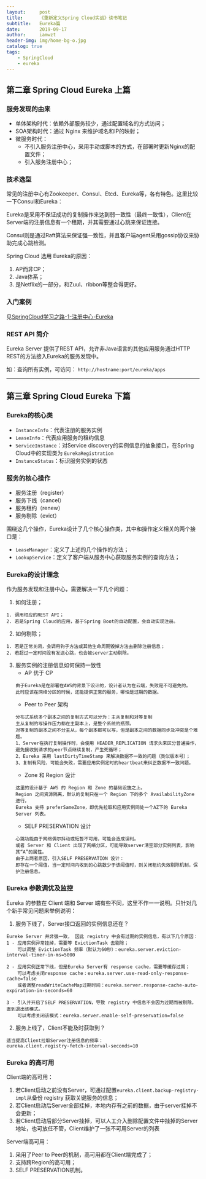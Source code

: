 ```yaml
---
layout:     post
title:      《重新定义Spring Cloud实战》读书笔记
subtitle:   Eureka篇
date:       2019-09-17
author:     iamwzt
header-img: img/home-bg-o.jpg
catalog: true
tags:
    - SpringCloud
    - eureka
---
```


## 第二章 Spring Cloud Eureka 上篇

### 服务发现的由来

- 单体架构时代：依赖外部服务较少，通过配置域名的方式访问；
- SOA架构时代：通过 Nginx 来维护域名和IP的映射；
- 微服务时代：
    - 不引入服务注册中心，采用手动或脚本的方式，在部署时更新Nginx的配置文件；
    - 引入服务注册中心；
    
### 技术选型
    
常见的注册中心有Zookeeper、Consul、Etcd、Eureka等，各有特色。这里比较一下Consul和Eureka：

Eureka是采用不保证成功的复制操作来达到弱一致性（最终一致性），Client在Server端的注册信息有一个租期，并其需要通过心跳来保证连接。

Consul则是通过Raft算法来保证强一致性，并且客户端agent采用gossip协议来协助完成心跳检测。

Spring Cloud 选用 Eureka的原因：
1. AP而非CP；
2. Java体系；
3. 是Netflix的一部分，和Zuul、ribbon等整合得更好。

### 入门案例
见[SpringCloud学习之路-1-注册中心-Eureka](https://iamwzt.github.io/2019/08/22/SpringCloud%E5%AD%A6%E4%B9%A0%E4%B9%8B%E8%B7%AF-1-%E6%B3%A8%E5%86%8C%E4%B8%AD%E5%BF%83-Eureka/)

### REST API 简介
Eureka Server 提供了REST API，允许非Java语言的其他应用服务通过HTTP REST的方法接入Eureka的服务发现中。

如：查询所有实例，可访问： `http://hostname:port/eureka/apps`

---

## 第三章 Spring Cloud Eureka 下篇

### Eureka的核心类
- `InstanceInfo`：代表注册的服务实例
- `LeaseInfo`：代表应用服务的租约信息
- `ServiceInstance`：对Service discovery的实例信息的抽象接口，在Spring Cloud中的实现类为 `EurekaRegistration`
- `InstanceStatus`：标识服务实例的状态

### 服务的核心操作
- 服务注册（register）
- 服务下线（cancel）
- 服务租约（renew）
- 服务剔除（evict）

围绕这几个操作，Eureka设计了几个核心操作类，其中和操作定义相关的两个接口是：
- `LeaseManager`：定义了上述的几个操作的方法；
- `LookupService`：定义了客户端从服务中心获取服务实例的查询方法；

### Eureka的设计理念

作为服务发现和注册中心，需要解决一下几个问题：
1. 如何注册；
```
1. 调用相应的REST API；
2. 若是Spring Cloud的应用，基于Spring Boot的自动配置，会自动实现注册。
```
2. 如何剔除；
```
1. 若是正常关闭，会调用钩子方法或其他生命周期毁掉方法去删除注册信息；
2. 若超过一定时间没有发送心跳，也会被server主动剔除。
```
3. 服务实例的注册信息如何保持一致性
    - AP 优于 CP
    ```
    由于Eureka是在部署在AWS的背景下设计的，设计者认为在云端，失败是不可避免的。
    此时应该在网络分区的时候，还能提供正常的服务，哪怕是过期的数据。
    ```
    - Peer to Peer 架构
    ```
    分布式系统多个副本之间的复制方式可以分为：主从复制和对等复制
    主从复制的写操作压力都在主副本上，是整个系统的瓶颈。
    对等复制的副本之间不分主从，每个副本都可以写，但是副本之间的数据同步及冲突是个难题。
    1、Server在执行复制操作时，会使用 HEADER_REPLICATION 请求头来区分普通操作，避免接收到请求的peer节点继续复制，产生死循环；
    2、Eureka 采用 lastDirtyTimeStamp 来解决数据不一致的问题（类似版本号）；
    3、复制有风险，可能会失败，需要应用实例定时的heartbeat来纠正数据不一致问题。
    ```
    - Zone 和 Region 设计
    ```
    这里的设计基于 AWS 的 Region 和 Zone 的基础设施之上。
    Region 之间资源隔离，默认的复制只在一个 Region 下的多个 AvailabilityZone 进行。
    Eureka 支持 preferSameZone，即优先拉取和应用实例同处一个AZ下的 Eureka Server 列表。
    ```
    - SELF PRESERVATION 设计
    ```
    心跳功能由于网络偶尔抖动或短暂不可用，可能会造成误判。
    或者 Server 和 Client 出现了网络分区，可能导致server清空部分实例列表，影响其“A”的属性。
    由于上两者原因，引入SELF PRESERVATION 设计：
    即存在一个阈值，当一定时间内收到的心跳数少于该阈值时，则关闭租约失效剔除机制，保护注册信息。
    ```

### Eureka 参数调优及监控

Eureka 的参数在 Client 端和 Server 端有些不同，这里不作一一说明。只针对几个新手常见问题来举例说明：

1. 服务下线了，Server接口返回的实例信息还在？
```
Eureke Server 并非强一致， 因此 registry 中会有过期的实例信息，有以下几个原因：
1 - 应用实例异常挂掉，需要等 EvictionTask 去剔除；
    可以调整 EvictionTask 频率（默认为60秒）：eureka.server.eviction-interval-timer-in-ms=5000
    
2 - 应用实例正常下线，但是Eureka Server有 response cache，需要等缓存过期；
    可以考虑关闭response cache：eureka.server.use-read-only-response-cache=false
    或者调整readWriteCacheMap过期时间：eureka.server.response-cache-auto-expiration-in-seconds=60
    
3 - 引入并开启了SELF PRESERVATION，导致 registry 中信息不会因为过期而被剔除，直到退出该模式。
    可以考虑关闭该模式：eureka.server.enable-self-preservation=false
```
2. 服务上线了，Client不能及时获取到？
```
适当提高Client拉取Server注册信息的频率：
eureka.client.registry-fetch-interval-seconds=10
```

### Eureka 的高可用
Client端的高可用：
1. 若Client启动之前没有Server，可通过配置`eureka.client.backup-registry-impl`从备份 registry 获取关键服务的信息；
2. 若Client启动后Server全部挂掉，本地内存有之前的数据，由于server挂掉不会更新；
3. 若Client启动后部分Server挂掉，可以人工介入删除配置文件中挂掉的Server地址，也可放任不管，Client维护了一张不可用Server的列表

Server端高可用：
1. 采用了Peer to Peer的机制，高可用都在Client端完成了；
2. 支持跨Region的高可用；
3. SELF PRESERVATION机制。
